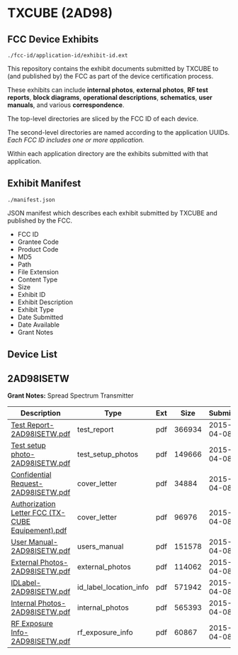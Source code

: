# TXCUBE (2AD98)
## FCC Device Exhibits

```
./fcc-id/application-id/exhibit-id.ext
```

This repository contains the exhibit documents submitted by TXCUBE to (and published by) the FCC as part of the device certification process.

These exhibits can include **internal photos**, **external photos**, **RF test reports**, **block diagrams**, **operational descriptions**, **schematics**, **user manuals**, and various **correspondence**.

The top-level directories are sliced by the FCC ID of each device.

The second-level directories are named according to the application UUIDs. *Each FCC ID includes one or more application.*

Within each application directory are the exhibits submitted with that application. 

## Exhibit Manifest

```
./manifest.json
```

JSON manifest which describes each exhibit submitted by TXCUBE and published by the FCC.

- FCC ID
- Grantee Code
- Product Code
- MD5
- Path
- File Extension
- Content Type
- Size
- Exhibit ID
- Exhibit Description
- Exhibit Type
- Date Submitted
- Date Available
- Grant Notes

## Device List
## 2AD98ISETW
**Grant Notes:** Spread Spectrum Transmitter

| Description | Type | Ext | Size | Submitted | Available |
| ----------- | ---- | --- | ---- | --------- | --------- |
| [Test Report-2AD98ISETW.pdf](2AD98ISETW/ccc6564a84a28f7efb492744cd20f1ee/2578438.pdf) | test_report | pdf | 366934 | 2015-04-08 | 2015-04-16 |
| [Test setup photo-2AD98ISETW.pdf](2AD98ISETW/ccc6564a84a28f7efb492744cd20f1ee/2578439.pdf) | test_setup_photos | pdf | 149666 | 2015-04-08 | 2015-10-05 |
| [Confidential Request-2AD98ISETW.pdf](2AD98ISETW/ccc6564a84a28f7efb492744cd20f1ee/2578442.pdf) | cover_letter | pdf | 34884 | 2015-04-08 | 2015-04-16 |
| [Authorization Letter FCC (TX-CUBE Equipement).pdf](2AD98ISETW/ccc6564a84a28f7efb492744cd20f1ee/2578443.pdf) | cover_letter | pdf | 96976 | 2015-04-08 | 2015-04-16 |
| [User Manual-2AD98ISETW.pdf](2AD98ISETW/ccc6564a84a28f7efb492744cd20f1ee/2578440.pdf) | users_manual | pdf | 151578 | 2015-04-08 | 2015-10-05 |
| [External Photos-2AD98ISETW.pdf](2AD98ISETW/ccc6564a84a28f7efb492744cd20f1ee/2578433.pdf) | external_photos | pdf | 114062 | 2015-04-08 | 2015-10-05 |
| [IDLabel-2AD98ISETW.pdf](2AD98ISETW/ccc6564a84a28f7efb492744cd20f1ee/2578434.pdf) | id_label_location_info | pdf | 571942 | 2015-04-08 | 2015-04-16 |
| [Internal Photos-2AD98ISETW.pdf](2AD98ISETW/ccc6564a84a28f7efb492744cd20f1ee/2578435.pdf) | internal_photos | pdf | 565393 | 2015-04-08 | 2015-10-05 |
| [RF Exposure Info-2AD98ISETW.pdf](2AD98ISETW/ccc6564a84a28f7efb492744cd20f1ee/2578441.pdf) | rf_exposure_info | pdf | 60867 | 2015-04-08 | 2015-04-16 |
